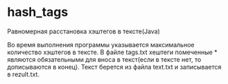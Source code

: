 # hash_tags
Равномерная расстановка хэштегов в тексте(Java)

Во время выполнения программы указывается максимальное количество хэштегов в тексте.
В файле tags.txt хештеги помеченные * являются обязательными для вноса в текст(если в тексте нет, то дописываются в конец).
Текст берется из файла text.txt и записывается в rezult.txt.
